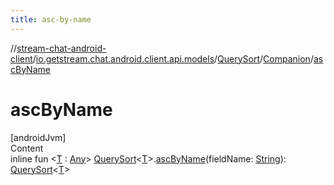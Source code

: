 ```yaml
---
title: asc-by-name
---
```

//[stream-chat-android-client](../../../../index.md)/[io.getstream.chat.android.client.api.models](../../index.md)/[QuerySort](../index.md)/[Companion](index.md)/[ascByName](ascByName.md)



# ascByName  
[androidJvm]  
Content  
inline fun &lt;[T](ascByName.md) : [Any](https://kotlinlang.org/api/latest/jvm/stdlib/kotlin/-any/index.html)&gt; [QuerySort](../index.md)&lt;[T](ascByName.md)&gt;.[ascByName](ascByName.md)(fieldName: [String](https://kotlinlang.org/api/latest/jvm/stdlib/kotlin/-string/index.html)): [QuerySort](../index.md)&lt;[T](ascByName.md)&gt;  



